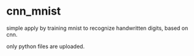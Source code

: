 # cnn_mnist
simple apply by training mnist to recognize handwritten digits, based on cnn.

only python files are uploaded.
